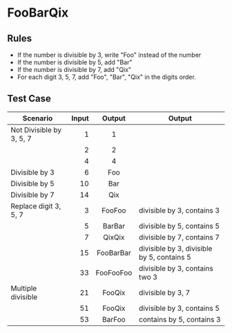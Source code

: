 # FooBarQix

## Rules

- If the number is divisible by 3, write "Foo" instead of the number
- If the number is divisible by 5, add "Bar"
- If the number is divisible by 7, add "Qix"
- For each digit 3, 5, 7, add "Foo", "Bar", "Qix" in the digits order.

## Test Case
| Scenario                 | Input |  Output   | Output                                     |
| ------------------------ | ----: | :-------: | ------------------------------------------ |
| Not Divisible by 3, 5, 7 |     1 |     1     |                                            |
|                          |     2 |     2     |                                            |
|                          |     4 |     4     |                                            |
| Divisible by 3           |     6 |    Foo    |                                            |
| Divisible by 5           |    10 |    Bar    |                                            |
| Divisible by 7           |    14 |    Qix    |                                            |
| Replace digit 3, 5, 7    |     3 |  FooFoo   | divisible by 3, contains 3                 |
|                          |     5 |  BarBar   | divisible by 5, contains 5                 |
|                          |     7 |  QixQix   | divisible by 7, contains 7                 |
|                          |    15 | FooBarBar | divisible by 3, divisible by 5, contains 5 |
|                          |    33 | FooFooFoo | divisible by 3, contains two 3             |
| Multiple divisible       |    21 |  FooQix   | divisible by 3, 7                          |
|                          |    51 |  FooQix   | divisible by 3, contains 5                 |
|                          |    53 |  BarFoo   | contains by 5, contains 3                  |
